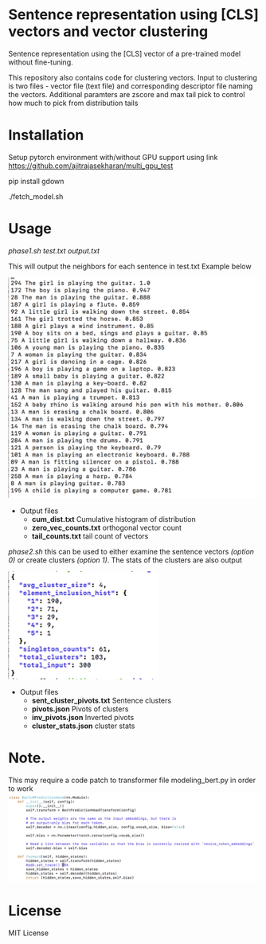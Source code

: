 

# Sentence representation using [CLS] vectors and vector clustering

Sentence representation using the [CLS] vector of a pre-trained model without fine-tuning. 

This repository also contains code for clustering vectors. Input to clustering is two files - vector file (text file) and corresponding descriptor file naming the vectors. Additional paramters are zscore and max tail pick to control how much to pick from distribution tails

# Installation


Setup pytorch environment with/without GPU support using link https://github.com/ajitrajasekharan/multi_gpu_test

pip install gdown

./fetch_model.sh

# Usage

*phase1.sh test.txt output.txt*

This will output the neighbors for each sentence in test.txt
Example below



<img src="DES.png" width="600">

* Output files
  * **cum_dist.txt** Cumulative histogram of distribution
  * **zero_vec_counts.txt** orthogonal vector count
  * **tail_counts.txt** tail count of vectors

*phase2.sh*
this can be used to either examine the sentence vectors *(option 0)* or create clusters *(option 1)*. The stats of the clusters are also output


<img src="stats.png" width="300">

* Output files
  * **sent_cluster_pivots.txt** Sentence clusters
  * **pivots.json** Pivots of clusters
  * **inv_pivots.json** Inverted pivots
  * **cluster_stats.json**  cluster stats

# Note. 
This may require a code patch to transformer file modeling_bert.py in order to work
![patch](patch.png)


# License
MIT License
